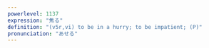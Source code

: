```yaml
---
powerlevel: 1137
expression: "焦る"
definition: "(v5r,vi) to be in a hurry; to be impatient; (P)"
pronunciation: "あせる"
---
```

